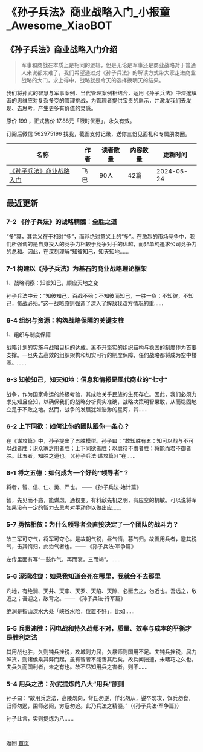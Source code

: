 # 《孙子兵法》商业战略入门_小报童_Awesome_XiaoBOT

## 《孙子兵法》商业战略入门介绍
> 军事和商战在本质上是相同的逻辑，但是无论是军事还是商业战略对于普通人来说都太难了，我们希望通过对《孙子兵法》的解读方式带大家走进商业战略的大门，求上得中，战略就是今天的选择换明天的结果。    
    
我们将孙武的智慧与军事案例、当代管理案例相结合，运用《孙子兵法》中深邃缜密的思维应对复杂多变的管理挑战，为管理者提供宝贵的启示，并激发我们去发现、去思考，产生更多有价值的灵感。    
    
原价 199 ，正式售价 17.88元「限时优惠」，永久有效。    
    
订阅后微信 562975196 找我，截图支付记录，送你三份见面礼和专属朋友圈。  
  


|名称|作者|读者数量|内容数量|更新时间|
|---|---|---|---|---|
|[《孙子兵法》商业战略入门](https://xiaobot.net/p/fscz-szbf?refer=9c3f1c95-a052-465a-9902-f6d75080262a)|飞巴|90人|42篇|2024-05-24|

## 最近更新
### 7-2 《孙子兵法》的战略精髓：全胜之道

“多”算，其含义在于相对“多”，而非绝对意义上的“多”。在激烈的市场竞争中，我们所强调的是自身投入的竞争力相较于竞争对手的优越，而非单纯追求公司竞争力的总和。因此，在深刻理解“知彼知己，知天知地......

### 7-1 构建以《孙子兵法》为基石的商业战略理论框架

1、战略洞察：知彼知己，顺应天地之变

孙子兵法中云：“知彼知己，百战不殆；不知彼而知己，一胜一负；不知彼，不知己，每战必殆。”这一战略原则强调了深入了解敌我双方情况的重......

### 6-4 组织与资源：构筑战略保障的关键支柱

1、组织与制度保障

战略计划的实施与战略目标的达成，离不开坚实的组织结构与稳固的制度作为首要支撑。一旦失去高效的组织架构和切实可行的制度保障，任何战略都将成为空中楼阁。......

### 6-3 知彼知己，知天知地：信息和情报是现代商业的“七寸”

战争，作为国家命运的终极考验，其成败关乎民族的生死存亡。因此，我们必须力求先知且全知，以确保我们的战略分析真实准确，战略决策明智果敢，从而稳固地立足于不败之地。然而，战争的发展犹如浩渺的星河，其......

### 6-2 上下同欲：如何让你的团队跟你一条心？

在《谋攻篇》中，孙子提出了五胜模型。孙子曰：“故知胜有五：知可以战与不可以战者胜；识众寡之用者胜；上下同欲者胜；以虞待不虞者胜；将能而君不御者胜。此五者，知胜之道也。（《孙子兵法·谋攻篇》）”在......

### 6-1 将之五德：如何成为一个好的“领导者”？

将者，智、信、仁、勇、严也。 ——《孙子兵法·始计篇》

智，先见而不惑，能谋虑，通权变。有料敌先机之明，有应变的机敏。可以说将军如果没有一定的智力去思考对手动作以做出应......

### 5-7 勇怯相依：为什么领导者会直接决定了一个团队的战斗力？

故三军可夺气，将军可夺心。是故朝气锐，昼气惰，暮气归。故善用兵者，避其锐气，击其惰归，此治气者也。—— 《孙子兵法·军争篇》

左传里面有写“一鼓作气，再而衰，三而竭”。......

### 5-6 深涧难窥：如果我知道会死在哪里，我就会不去那里

凡地，有绝涧、天井、天牢、天罗、天陷、天隙、必亟去之，勿近也。吾远之，敌近之；吾迎之，敌背之。—— 《孙子兵法·行军篇》

绝涧是指山深水大处「峡谷水险，位置不好」，比如......

### 5-5 兵贵速胜：闪电战和持久战都不对，质量、效率与成本的平衡才是胜利之法

其用战也胜，久则钝兵挫锐，攻城则力屈，久暴师则国用不足。夫钝兵挫锐，屈力殚货，则诸侯乘其弊而起，虽有智者不能善其后矣。故兵闻拙速，未睹巧之久也。夫兵久而国利者，未之有也。故不尽知用兵之害者，则不......

### 5-4 用兵之法：孙武提炼的八大“用兵”原则

孙子曰：“故用兵之法，高陵勿向，背丘勿逆，佯北勿从，锐卒勿攻，饵兵勿食，归师勿遏，围师必阙，穷寇勿追。此乃兵法之精髓。”（《孙子兵法·军争篇》）

孙子此言，实则提炼为八......


<a href="https://github.com/Reno9527/awesome-xiaobot" style="color: white; text-decoration: none;">awesome-xiaobot</a>

返回 [首页](../README.md)

